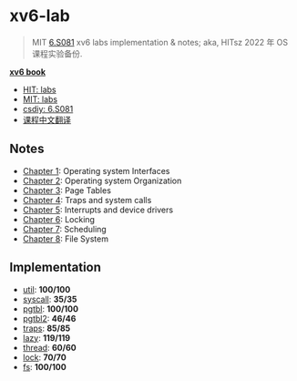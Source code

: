 # xv6-lab

> MIT [6.S081](https://pdos.csail.mit.edu/6.S081/2020/) xv6 labs implementation & notes; aka, HITsz 2022 年 OS 课程实验备份.

[**xv6 book**](./xv6-book.pdf)

* [HIT: labs](https://hitsz-cslab.gitee.io/os-labs/)
* [MIT: labs](https://pdos.csail.mit.edu/6.S081/2020/labs/)
* [csdiy: 6.S081](https://csdiy.wiki/%E6%93%8D%E4%BD%9C%E7%B3%BB%E7%BB%9F/MIT6.S081/)
* [课程中文翻译](https://mit-public-courses-cn-translatio.gitbook.io/mit6-s081)

## Notes

* [Chapter 1](./Notes/Note01.md): Operating system Interfaces
* [Chapter 2](./Notes/Note02.md): Operating system Organization
* [Chapter 3](./Notes/Note03.md): Page Tables
* [Chapter 4](./Notes/Note04.md): Traps and system calls
* [Chapter 5](./Notes/Note05.md): Interrupts and device drivers
* [Chapter 6](./Notes/Note06.md): Locking
* [Chapter 7](./Notes/Note07.md): Scheduling
* [Chapter 8](./Notes/Note08.md): File System

## Implementation

* [util](https://github.com/huang-feiyu/xv6-lab/tree/util): **100/100**
* [syscall](https://github.com/huang-feiyu/xv6-lab/tree/syscall): **35/35**
* [pgtbl](https://github.com/huang-feiyu/xv6-lab/tree/pgtbl): **100/100**
* [pgtbl2](https://github.com/huang-feiyu/xv6-lab/tree/pgtbl2): **46/46**
* [traps](https://github.com/huang-feiyu/xv6-lab/tree/traps): **85/85**
* [lazy](https://github.com/huang-feiyu/xv6-lab/tree/lazy): **119/119**
* [thread](https://github.com/huang-feiyu/xv6-lab/tree/thread): **60/60**
* [lock](https://github.com/huang-feiyu/xv6-lab/tree/lock): **70/70**
* [fs](https://github.com/huang-feiyu/xv6-lab/tree/fs): **100/100**

